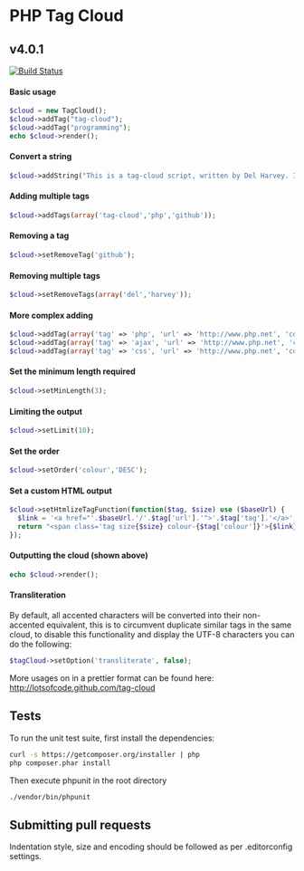 # PHP Tag Cloud
## v4.0.1

[![Build Status](https://travis-ci.org/lotsofcode/tag-cloud.png?branch=master)](https://travis-ci.org/lotsofcode/tag-cloud)

#### Basic usage

```php
$cloud = new TagCloud();
$cloud->addTag("tag-cloud");
$cloud->addTag("programming");
echo $cloud->render();
```

#### Convert a string

```php
$cloud->addString("This is a tag-cloud script, written by Del Harvey. I wrote this tag-cloud class because I just love writing code.");
```

#### Adding multiple tags

```php
$cloud->addTags(array('tag-cloud','php','github'));
```

#### Removing a tag

```php
$cloud->setRemoveTag('github');
```

#### Removing multiple tags

```php
$cloud->setRemoveTags(array('del','harvey'));
```

#### More complex adding

```php
$cloud->addTag(array('tag' => 'php', 'url' => 'http://www.php.net', 'colour' => 1));
$cloud->addTag(array('tag' => 'ajax', 'url' => 'http://www.php.net', 'colour' => 2));
$cloud->addTag(array('tag' => 'css', 'url' => 'http://www.php.net', 'colour' => 3));
```

#### Set the minimum length required

```php
$cloud->setMinLength(3);
```

#### Limiting the output

```php
$cloud->setLimit(10);
```

#### Set the order

```php
$cloud->setOrder('colour','DESC');
```

#### Set a custom HTML output

```php
$cloud->setHtmlizeTagFunction(function($tag, $size) use ($baseUrl) {
  $link = '<a href="'.$baseUrl.'/'.$tag['url'].'">'.$tag['tag'].'</a>';
  return "<span class='tag size{$size} colour-{$tag['colour']}'>{$link}</span> ";
});
```

#### Outputting the cloud (shown above)

```php
echo $cloud->render();
```

#### Transliteration

By default, all accented characters will be converted into their non-accented equivalent,
this is to circumvent duplicate similar tags in the same cloud, to disable this functionality
and display the UTF-8 characters you can do the following:

```php
$tagCloud->setOption('transliterate', false);
```

More usages on in a prettier format can be found here: http://lotsofcode.github.com/tag-cloud

## Tests

To run the unit test suite, first install the dependencies:

```bash
curl -s https://getcomposer.org/installer | php
php composer.phar install
```

Then execute phpunit in the root directory

```bash
./vendor/bin/phpunit
```

## Submitting pull requests

Indentation style, size and encoding should be followed as per .editorconfig settings.
